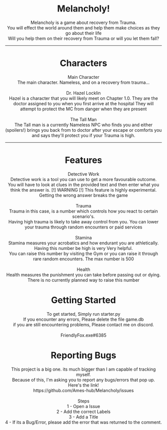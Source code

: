<div align="center">
<h1>Melancholy!</h1>
<p>Melancholy is a game about recovery from Trauma.<br>
You will effect the world around them and help them make choices as they go about their life<br>
Will you help them on their recovery from Trauma or will you let them fall?</p></div>
<hr>
<div align="center">
<h1> Characters </h1>
<c1> Main Character<br>
The main character. Nameless, and on a recovery from trauma...<br><br></c1>
<c2> Dr. Hazel Locklin<br></c2>
<c2>Hazel is a character that you will likely meet on Chapter 1.0. They are the doctor assigned to you when you first arrive at the hospital
They will attempt to protect the MC from danger when they are present<br><br></c2>
<c3>The Tall Man<br>
The Tall man is a currently Nameless NPC who finds you and either (spoilers!) brings you back from to doctor after your escape or comforts you and says they'll protect you if your Trauma is high.</c3>
</div>
<hr>
<div align="center">
<h1>Features</h1>
<f1>Detective Work<br>
Detective work is a tool you can use to get a more favourable outcome.<br>
You will have to look at clues in the provided text and then enter what you think the answer is.
[!] WARNING [!] This feature is highly experimental. Getting the wrong answer breaks the game<br><br></f1>
<f2>Trauma<br>
Trauma in this case, is a number which controls how you react to certain scenario's.<br>
Having high trauma is likely to take away control from you. You can lower your trauma through random encounters or paid services<br><br></f2>
<f3>Stamina<br>
Stamina measures your acrobatics and how endurant you are athletically. Having this number be high is very Very helpful.<br>
You can raise this number by visiting the Gym or you can raise it through rare random encounters. The max number is 500<br><br></f3>
<f4>Health<br>
Health measures the punishment you can take before passing out or dying.<br>
There is no currently planned way to raise this number</f4>
<div align="center">
  <h1>Getting Started</h1>
  <gettingstarted>To get started, Simply run starter.py<br>
  If you encounter any errors, Please delete the file game.db<br>
  if you are still encountering problems, Please contact me on discord.<br><br>
  FriendlyFox.exe#6385
  </gettingstarted>
</div>
<div align="center">
<h1>Reporting Bugs</h1>
<reporting>This project is a big one. its much bigger than I am capable of tracking myself.<br>
Because of this, I'm asking you to report any bugs/errors that pop up. Here's the link!<br>
https://github.com/Ames-hub/Melancholy/issues<br><br>
  Steps<br>
  1 - Open a Issue<br>
  2 - Add the correct Labels<br>
  3 - Add a Title<br>
  4 - If its a Bug/Error, please add the error that was returned to the comment.
  </reporting></div>
